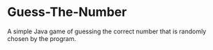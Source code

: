 # Guess-The-Number
A simple Java game of guessing the correct number that is randomly chosen by the program.
